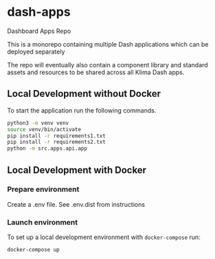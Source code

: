 # dash-apps

Dashboard Apps Repo

This is a monorepo containing multiple Dash applications which can be deployed separately

The repo will eventually also contain a component library and standard assets and resources
to be shared across all Klima Dash apps.

## Local Development without Docker

To start the application run the following commands.

```bash
python3 -m venv venv
source venv/bin/activate
pip install -r requirements1.txt
pip install -r requirements2.txt
python -m src.apps.api.app
```

## Local Development with Docker

### Prepare environment

Create a .env file. See .env.dist from instructions

### Launch environment

To set up a local development environment with `docker-compose` run:

```bash
docker-compose up
```
